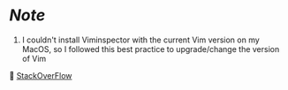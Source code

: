 # *Note*

1. I couldn't install Viminspector with the current Vim version on my MacOS, so I followed this best practice to upgrade/change the version of Vim

:link: [StackOverFlow](https://stackoverflow.com/questions/7211820/update-built-in-vim-on-mac-os-x)
